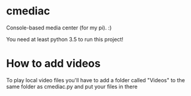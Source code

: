 cmediac
=======
Console-based media center (for my pi). :) 

You need at least python 3.5 to run this project!

How to add videos
=================

To play local video files you'll have to add a folder called "Videos" to the same folder as cmediac.py and put your files in there

